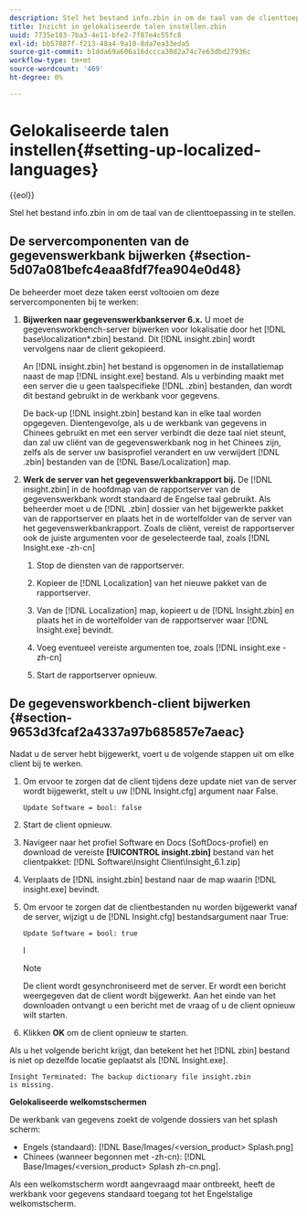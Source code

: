 ```yaml
---
description: Stel het bestand info.zbin in om de taal van de clienttoepassing in te stellen.
title: Inzicht in gelokaliseerde talen instellen.zbin
uuid: 7735e183-7ba3-4e11-bfe2-7f87e4c55fc8
exl-id: bb57887f-f213-48a4-9a10-8da7ea33eda5
source-git-commit: b1dda69a606a16dccca30d2a74c7e63dbd27936c
workflow-type: tm+mt
source-wordcount: '469'
ht-degree: 0%

---
```


# Gelokaliseerde talen instellen{#setting-up-localized-languages}

{{eol}}

Stel het bestand info.zbin in om de taal van de clienttoepassing in te stellen.

## De servercomponenten van de gegevenswerkbank bijwerken {#section-5d07a081befc4eaa8fdf7fea904e0d48}

De beheerder moet deze taken eerst voltooien om deze servercomponenten bij te werken:

1. **Bijwerken naar gegevenswerkbankserver 6.x.** U moet de gegevensworkbench-server bijwerken voor lokalisatie door het [!DNL base\localization\*.zbin] bestand. Dit [!DNL insight.zbin] wordt vervolgens naar de client gekopieerd.

   An [!DNL insight.zbin] het bestand is opgenomen in de installatiemap naast de map [!DNL insight.exe] bestand. Als u verbinding maakt met een server die u geen taalspecifieke [!DNL .zbin] bestanden, dan wordt dit bestand gebruikt in de werkbank voor gegevens.

   De back-up [!DNL insight.zbin] bestand kan in elke taal worden opgegeven. Dientengevolge, als u de werkbank van gegevens in Chinees gebruikt en met een server verbindt die deze taal niet steunt, dan zal uw cliënt van de gegevenswerkbank nog in het Chinees zijn, zelfs als de server uw basisprofiel verandert en uw verwijdert [!DNL .zbin] bestanden van de [!DNL Base/Localization] map.

1. **Werk de server van het gegevenswerkbankrapport bij.** De [!DNL insight.zbin] in de hoofdmap van de rapportserver van de gegevenswerkbank wordt standaard de Engelse taal gebruikt. Als beheerder moet u de [!DNL .zbin] dossier van het bijgewerkte pakket van de rapportserver en plaats het in de wortelfolder van de server van het gegevenswerkbankrapport. Zoals de cliënt, vereist de rapportserver ook de juiste argumenten voor de geselecteerde taal, zoals [!DNL Insight.exe -zh-cn]

   1. Stop de diensten van de rapportserver.
   1. Kopieer de [!DNL Localization] van het nieuwe pakket van de rapportserver.
   1. Van de [!DNL Localization] map, kopieert u de [!DNL Insight.zbin] en plaats het in de wortelfolder van de rapportserver waar [!DNL Insight.exe] bevindt.

   1. Voeg eventueel vereiste argumenten toe, zoals [!DNL insight.exe -zh-cn]
   1. Start de rapportserver opnieuw.

## De gegevensworkbench-client bijwerken {#section-9653d3fcaf2a4337a97b685857e7aeac}

Nadat u de server hebt bijgewerkt, voert u de volgende stappen uit om elke client bij te werken.

1. Om ervoor te zorgen dat de client tijdens deze update niet van de server wordt bijgewerkt, stelt u uw [!DNL Insight.cfg] argument naar False.

   ```
   Update Software = bool: false
   ```

1. Start de client opnieuw.
1. Navigeer naar het profiel Software en Docs (SoftDocs-profiel) en download de vereiste **[!UICONTROL insight.zbin]** bestand van het clientpakket: [!DNL Software\Insight Client\Insight_6.1.zip]

1. Verplaats de [!DNL insight.zbin] bestand naar de map waarin [!DNL insight.exe] bevindt.

1. Om ervoor te zorgen dat de clientbestanden nu worden bijgewerkt vanaf de server, wijzigt u de [!DNL Insight.cfg] bestandsargument naar True:

   ```
   Update Software = bool: true
   ```

   I

   >[!NOTE]
   >
   >De client wordt gesynchroniseerd met de server. Er wordt een bericht weergegeven dat de client wordt bijgewerkt. Aan het einde van het downloaden ontvangt u een bericht met de vraag of u de client opnieuw wilt starten.

1. Klikken **OK** om de client opnieuw te starten.

Als u het volgende bericht krijgt, dan betekent het het [!DNL zbin] bestand is niet op dezelfde locatie geplaatst als [!DNL Insight.exe].

```
Insight Terminated: The backup dictionary file insight.zbin 
is missing.
```

**Gelokaliseerde welkomstschermen**

De werkbank van gegevens zoekt de volgende dossiers van het splash scherm:

* Engels (standaard): [!DNL Base/Images/<version_product> Splash.png]
* Chinees (wanneer begonnen met -zh-cn): [!DNL Base/Images/<version_product> Splash zh-cn.png].

Als een welkomstscherm wordt aangevraagd maar ontbreekt, heeft de werkbank voor gegevens standaard toegang tot het Engelstalige welkomstscherm.

<!-- <a id="section_91AE5EF234C14652A7B04082A22629AB"></a> -->
